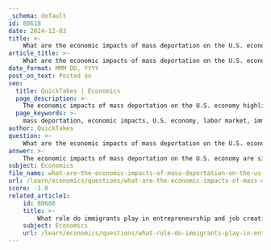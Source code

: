 ```yaml
---
_schema: default
id: 80618
date: 2024-12-03
title: >-
    What are the economic impacts of mass deportation on the U.S. economy?
article_title: >-
    What are the economic impacts of mass deportation on the U.S. economy?
date_format: MMM DD, YYYY
post_on_text: Posted on
seo:
  title: QuickTakes | Economics
  page_description: >-
    The economic impacts of mass deportation on the U.S. economy highlight significant labor market disruptions, staggering financial costs, reduced tax revenues, and adverse effects on various industries and communities.
  page_keywords: >-
    mass deportation, economic impacts, U.S. economy, labor market, immigration, tax revenue, financial costs, workforce reduction, industries affected, social challenges
author: QuickTakes
question: >-
    What are the economic impacts of mass deportation on the U.S. economy?
answer: >-
    The economic impacts of mass deportation on the U.S. economy are significant and multifaceted. A comprehensive analysis reveals several key areas of concern:\n\n1. **Labor Market Impact**: The mass deportation of approximately 11.3 million unauthorized immigrants, including around 7 million workers, would reduce the total number of U.S. workers by nearly 5%. This reduction could lead to labor shortages in various sectors, particularly in industries that rely heavily on immigrant labor, such as agriculture, construction, and hospitality. The loss of these workers would likely exacerbate existing labor market challenges and could lead to increased wages in some low-skilled job sectors, but overall, the negative impact on the economy would outweigh these benefits.\n\n2. **Economic Costs**: The financial implications of mass deportation are staggering. Estimates suggest that a one-time operation to deport 13.3 million undocumented immigrants could cost at least $315 billion. This includes costs associated with arresting, detaining, processing, and deporting individuals. Additionally, ongoing enforcement efforts could add up to nearly $1 trillion in taxpayer costs over time, with annual costs of around $88 billion for deporting one million undocumented immigrants per year.\n\n3. **Impact on Tax Revenue**: The removal of a significant portion of the workforce would lead to a reduced tax base, which could strain public services and infrastructure. The loss of tax contributions from undocumented immigrants, who often pay taxes despite their status, would further exacerbate fiscal challenges for local and state governments.\n\n4. **Ripple Effects on Industries**: Specific industries, such as child care, would be particularly hard hit. The loss of immigrant workers in these sectors could lead to increased costs and reduced availability of services, impacting families and the broader economy. The child care industry, for instance, plays a crucial role in enabling native women to participate in the labor force, and its destabilization could have widespread repercussions.\n\n5. **Social and Humanitarian Costs**: Beyond economic factors, mass deportation poses significant social challenges, including the potential tearing apart of families and communities. Approximately 5.1 million U.S. citizen children live with an undocumented family member, and mass deportation could lead to increased social service costs and challenges in child welfare.\n\nIn summary, the economic impacts of mass deportation would be profound, leading to labor shortages, significant financial costs, reduced tax revenues, and detrimental effects on various industries and communities. The overall consensus among experts is that the negative consequences would far outweigh any potential short-term benefits.
subject: Economics
file_name: what-are-the-economic-impacts-of-mass-deportation-on-the-us-economy.md
url: /learn/economics/questions/what-are-the-economic-impacts-of-mass-deportation-on-the-us-economy
score: -1.0
related_article1:
    id: 80608
    title: >-
        What role do immigrants play in entrepreneurship and job creation in the U.S.?
    subject: Economics
    url: /learn/economics/questions/what-role-do-immigrants-play-in-entrepreneurship-and-job-creation-in-the-us
---
```


&nbsp;